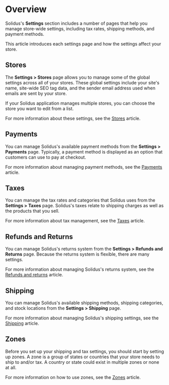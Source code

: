 # Overview

Solidus's **Settings** section includes a number of pages that help you manage
store-wide settings, including tax rates, shipping methods, and payment methods.

This article introduces each settings page and how the settings affect your
store.

## Stores

The **Settings > Stores** page allows you to manage some of the global settings
across all of your stores. These global settings include your site's name,
site-wide SEO tag data, and the sender email address used when emails are sent
by your store.

If your Solidus application manages multiple stores, you can choose the store
you want to edit from a list.

For more information about these settings, see the [Stores][stores] article.

[stores]: stores.html

## Payments

You can manage Solidus's available payment methods from the **Settings >
Payments** page. Typically, a payment method is displayed as an option that
customers can use to pay at checkout.

For more information about managing payment methods, see the
[Payments][payments] article.

[payments]: payments.html

## Taxes

You can manage the tax rates and categories that Solidus uses from the
**Settings > Taxes** page. Solidus's taxes relate to shipping charges as well as
the products that you sell.

For more information about tax management, see the [Taxes][taxes] article.

[taxes]: taxes.html

## Refunds and Returns

You can manage Solidus's returns system from the **Settings > Refunds and
Returns** page. Because the returns system is flexible, there are many settings.

For more information about managing Solidus's returns system, see the [Refunds
and returns][returns] article.

[returns]: refunds-and-returns.html

## Shipping

You can manage Solidus's available shipping methods, shipping categories, and
stock locations from the **Settings > Shipping** page.

For more information about managing Solidus's shipping settings, see the
[Shipping][shipping] article.

[shipping]: shipping.html

## Zones

Before you set up your shipping and tax settings, you should start by setting up
zones. A zone is a group of states or countries that your store needs to ship to
and/or tax. A country or state could exist in multiple zones or none at all.

For more information on how to use zones, see the [Zones][zones] article.

[zones]: zones.html
